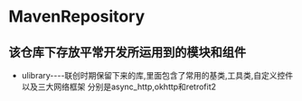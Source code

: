 # MavenRepository


## 该仓库下存放平常开发所运用到的模块和组件

* ulibrary----联创时期保留下来的库,里面包含了常用的基类,工具类,自定义控件以及三大网络框架 分别是async_http,okhttp和retrofit2
